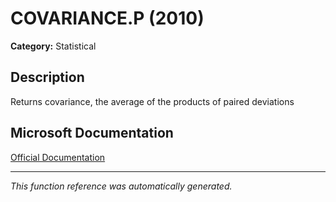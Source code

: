# COVARIANCE.P (2010)

**Category:** Statistical

## Description
Returns covariance, the average of the products of paired deviations

## Microsoft Documentation
[Official Documentation](https://support.microsoft.com//en-us/office/covariance-p-function-6f0e1e6d-956d-4e4b-9943-cfef0bf9edfc)

---
*This function reference was automatically generated.*
